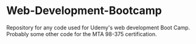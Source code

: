 # Web-Development-Bootcamp
Repository for any code used for Udemy's web development Boot Camp. Probably some other code for the MTA 98-375 certification. 
